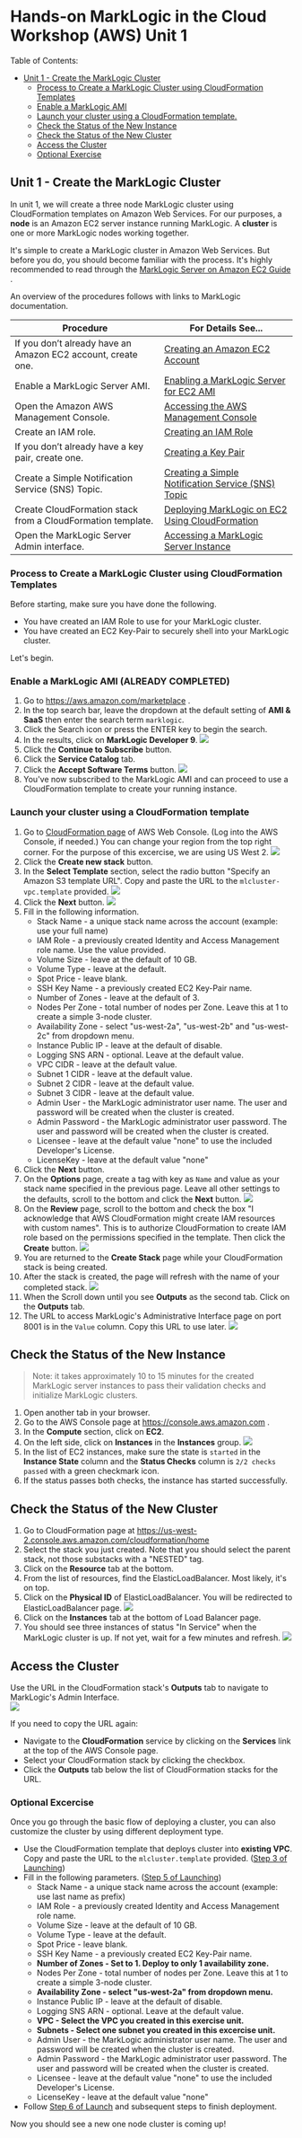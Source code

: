 # Hands-on MarkLogic in the Cloud Workshop (AWS) Unit 1

Table of Contents:
- [Unit 1 - Create the MarkLogic Cluster](#unit1)
	- [Process to Create a MarkLogic Cluster using CloudFormation Templates](#process)
	- [Enable a MarkLogic AMI](#ami)
	- [Launch your cluster using a CloudFormation template.](#launch)
	- [Check the Status of the New Instance](#instance)
	- [Check the Status of the New Cluster](#cluster)
	- [Access the Cluster](#access)
	- [Optional Exercise](#optional)

<a name="unit1"></a>
## Unit 1 - Create the MarkLogic Cluster

In unit 1, we will create a three node MarkLogic cluster using CloudFormation templates on Amazon Web Services. For our purposes, a **node** is an Amazon EC2 server instance running MarkLogic. A **cluster** is one or more MarkLogic nodes working together.

It's simple to create a MarkLogic cluster in Amazon Web Services. But before you do, you should become familiar with the process. It's highly recommended to read through the [MarkLogic Server on Amazon EC2 Guide](https://docs.marklogic.com/guide/ec2) .

An overview of the procedures follows with links to MarkLogic documentation.

Procedure                         | For Details See...
--------------------------------- | -----------------------
If you don’t already have an Amazon EC2 account, create one. | [Creating an Amazon EC2 Account](https://docs.marklogic.com/guide/ec2/GettingStarted#id_52961) 
Enable a MarkLogic Server AMI. | [Enabling a MarkLogic Server for EC2 AMI](https://docs.marklogic.com/guide/ec2/GettingStarted#id_99793)
Open the Amazon AWS Management Console. | [Accessing the AWS Management Console](https://docs.marklogic.com/guide/ec2/GettingStarted#id_69008)
Create an IAM role. | [Creating an IAM Role](https://docs.marklogic.com/guide/ec2/GettingStarted#id_39710)
If you don’t already have a key pair, create one. | [Creating a Key Pair](https://docs.marklogic.com/guide/ec2/GettingStarted#id_24571)
Create a Simple Notification Service (SNS) Topic. | [Creating a Simple Notification Service (SNS) Topic](https://docs.marklogic.com/guide/ec2/GettingStarted#id_69696)
Create CloudFormation stack from a CloudFormation template. | [Deploying MarkLogic on EC2 Using CloudFormation](https://docs.marklogic.com/guide/ec2/CloudFormation)
Open the MarkLogic Server Admin interface. | [Accessing a MarkLogic Server Instance](https://docs.marklogic.com/guide/ec2/managing#id_18558)

<a name="process"></a>
### Process to Create a MarkLogic Cluster using CloudFormation Templates

Before starting, make sure you have done the following.  

* You have created an IAM Role to use for your MarkLogic cluster.
* You have created an EC2 Key-Pair to securely shell into your MarkLogic cluster.

Let's begin.

<a name="ami"></a>
### Enable a MarkLogic AMI (ALREADY COMPLETED)

1. Go to <https://aws.amazon.com/marketplace> .
2. In the top search bar, leave the dropdown at the default setting of **AMI & SaaS** then enter the search term `marklogic`.
3. Click the Search icon or press the ENTER key to begin the search.
4. In the results, click on **MarkLogic Developer 9**.
  ![](images/marketplace.png)
5. Click the **Continue to Subscribe** button.
6. Click the **Service Catalog** tab.
7. Click the **Accept Software Terms** button.
  ![](images/acceptTerm.png)
8. You've now subscribed to the MarkLogic AMI and can proceed to use a CloudFormation template to create your running instance.

<a name="launch"></a>
### Launch your cluster using a CloudFormation template

1. Go to [CloudFormation page](https://us-west-2.console.aws.amazon.com/cloudformation/home?region=us-west-2#/stacks?filter=active) of AWS Web Console. (Log into the AWS Console, if needed.) You can change your region from the top right corner. For the purpose of this excercise, we are using US West 2.
![](images/cloudformation.png)
2. Click the **Create new stack** button.
3. In the **Select Template** section, select the radio button "Specify an Amazon S3 template URL". Copy and paste the URL to the `mlcluster-vpc.template` provided. <a name="step3"></a>
![](images/selectTemplate.png)
4. Click the **Next** button.
![](images/stackParameters.png)
5. Fill in the following information. <a name="step5"></a>
	* Stack Name - a unique stack name across the account (example: use your full name)
	* IAM Role - a previously created Identity and Access Management role name. Use the value provided.
	* Volume Size - leave at the default of 10 GB.
	* Volume Type - leave at the default.
	* Spot Price - leave blank.
	* SSH Key Name - a previously created EC2 Key-Pair name.
	* Number of Zones - leave at the default of 3.
	* Nodes Per Zone - total number of nodes per Zone. Leave this at 1 to create a simple 3-node cluster.
	* Availability Zone - select "us-west-2a", "us-west-2b" and "us-west-2c" from dropdown menu.
	* Instance Public IP - leave at the default of disable.
	* Logging SNS ARN - optional. Leave at the default value.
	* VPC CIDR - leave at the default value.
	* Subnet 1 CIDR - leave at the default value.
	* Subnet 2 CIDR - leave at the default value.
	* Subnet 3 CIDR - leave at the default value.
	* Admin User - the MarkLogic administrator user name. The user and password will be created when the cluster is created.
	* Admin Password - the MarkLogic administrator user password. The user and password will be created when the cluster is created.
	* Licensee - leave at the default value "none" to use the included Developer's License.
	* LicenseKey - leave at the default value "none"
6. Click the **Next** button. <a name="step6"></a>
7. On the **Options** page, create a tag with key as `Name` and value as your stack name specified in the previous page. Leave all other settings to the defaults, scroll to the bottom and click the **Next** button.
![](images/tagStack.png)
8. On the **Review** page, scroll to the bottom and check the box "I acknowledge that AWS CloudFormation might create IAM resources with custom names". This is to authorize CloudFormation to create IAM role based on the permissions specified in the template. Then click the **Create** button.
![](images/ackIAM.png)
9. You are returned to the **Create Stack** page while your CloudFormation stack is being created.
10. After the stack is created, the page will refresh with the name of your completed stack.
![](images/createComplete.png)
11. When the Scroll down until you see **Outputs** as the second tab. Click on the **Outputs** tab.
12. The URL to access MarkLogic's Administrative Interface page on port 8001 is in the `Value` column. Copy this URL to use later.
![](images/stackOutputs.png)

<a name="instance"></a>
## Check the Status of the New Instance

> Note: it takes approximately 10 to 15 minutes for the created MarkLogic server instances to pass their validation checks and initialize MarkLogic clusters.

1. Open another tab in your browser.
2. Go to the AWS Console page at <https://console.aws.amazon.com> .
3. In the **Compute** section, click on **EC2**.
4. On the left side, click on **Instances** in the **Instances** group.
![](images/instanceStatus.png)
5. In the list of EC2 instances, make sure the state is `started` in the **Instance State** column and the **Status Checks** column is `2/2 checks passed` with a green checkmark icon.
6. If the status passes both checks, the instance has started successfully.

<a name="cluster"></a>
## Check the Status of the New Cluster

1. Go to CloudFormation page at <https://us-west-2.console.aws.amazon.com/cloudformation/home>
2. Select the stack you just created. Note that you should select the parent stack, not those substacks with a "NESTED" tag.
3. Click on the **Resource** tab at the bottom.
4. From the list of resources, find the ElasticLoadBalancer. Most likely, it's on top.
5. Click on the **Physical ID** of ElasticLoadBalancer. You will be redirected to ElasticLoadBalancer page.
![](images/elb.png)
6. Click on the **Instances** tab at the bottom of Load Balancer page.
7. You should see three instances of status "In Service" when the MarkLogic cluster is up. If not yet, wait for a few minutes and refresh.
![](images/clusterStatus.png)

<a name="access"></a>
## Access the Cluster

Use the URL in the CloudFormation stack's **Outputs** tab to navigate to MarkLogic's Admin Interface.  
![](images/adminGui.png)

If you need to copy the URL again: 

* Navigate to the **CloudFormation** service by clicking on the **Services** link at the top of the AWS Console page. 
* Select your CloudFormation stack by clicking the checkbox. 
* Click the **Outputs** tab below the list of CloudFormation stacks for the URL.

<a name="optional"></a>
### Optional Excercise

Once you go through the basic flow of deploying a cluster, you can also customize the cluster by using different deployment type.

- Use the CloudFormation template that deploys cluster into **existing VPC**. Copy and paste the URL to the `mlcluster.template` provided. ([Step 3 of Launching](#step3))
- Fill in the following parameters. ([Step 5 of Launching](#step5))
	* Stack Name - a unique stack name across the account (example: use last name as prefix)
	* IAM Role - a previously created Identity and Access Management role name. 
	* Volume Size - leave at the default of 10 GB.
	* Volume Type - leave at the default.
	* Spot Price - leave blank.
	* SSH Key Name - a previously created EC2 Key-Pair name.
	* **Number of Zones - Set to 1. Deploy to only 1 availability zone.**
	* Nodes Per Zone - total number of nodes per Zone. Leave this at 1 to create a simple 3-node cluster.
	* **Availability Zone - select "us-west-2a" from dropdown menu.**
	* Instance Public IP - leave at the default of disable.
	* Logging SNS ARN - optional. Leave at the default value.
	* **VPC - Select the VPC you created in this exercise unit.**
	* **Subnets - Select one subnet you created in this excercise unit.**
	* Admin User - the MarkLogic administrator user name. The user and password will be created when the cluster is created.
	* Admin Password - the MarkLogic administrator user password. The user and password will be created when the cluster is created.
	* Licensee - leave at the default value "none" to use the included Developer's License.
	* LicenseKey - leave at the default value "none"
- Follow [Step 6 of Launch](#step6) and subsequent steps to finish deployment.

Now you should see a new one node cluster is coming up!
